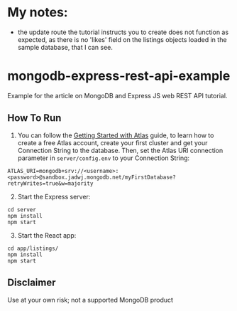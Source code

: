 # My notes:

- the update route the tutorial instructs you to create does not function as expected, as there is no 'likes' field on the listings objects loaded in the sample database, that I can see.

# mongodb-express-rest-api-example

Example for the article on MongoDB and Express JS web REST API tutorial.

## How To Run

1. You can follow the [Getting Started with Atlas](https://docs.atlas.mongodb.com/getting-started/) guide, to learn how to create a free Atlas account, create your first cluster and get your Connection String to the database.
   Then, set the Atlas URI connection parameter in `server/config.env` to your Connection String:

```
ATLAS_URI=mongodb+srv://<username>:<password>@sandbox.jadwj.mongodb.net/myFirstDatabase?retryWrites=true&w=majority
```

2. Start the Express server:

```
cd server
npm install
npm start
```

3. Start the React app:

```
cd app/listings/
npm install
npm start
```

## Disclaimer

Use at your own risk; not a supported MongoDB product
